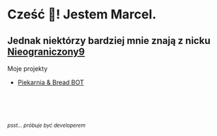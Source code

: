 # **Cześć 👋**! Jestem Marcel.<br>
## Jednak niektórzy bardziej mnie znają z nicku [Nieograniczony9](https://discord.com/users/691965619280674907)<br>
Moje projekty<br>
* [Piekarnia & Bread BOT](https://discord.gg/zBtXuNjV2z)

<br><br><br><br>
<sub>*psst... próbuje być developerem*</sub>
